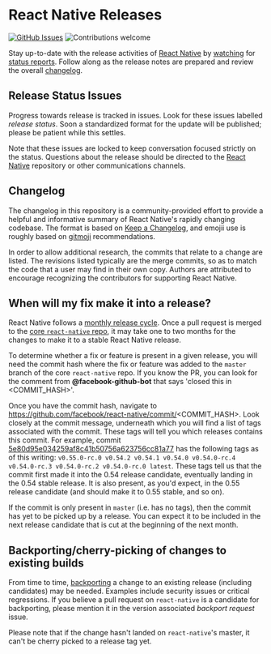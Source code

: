 # React Native Releases
[![GitHub Issues](https://img.shields.io/github/issues/react-native-community/react-native-releases.svg)](https://github.com/react-native-community/react-native-releases/issues)
![Contributions welcome](https://img.shields.io/badge/contributions-welcome-orange.svg)



Stay up-to-date with the release activities of [React Native](https://github.com/facebook/react-native/) by [watching](https://github.com/react-native-community/react-native-releases/subscription) for [status reports](https://github.com/react-native-community/react-native-releases/issues?q=is%3Aopen+is%3Aissue+label%3A%22release+status%22). Follow along as the release notes are prepared and review the overall [changelog](https://github.com/react-native-community/react-native-releases/blob/master/CHANGELOG.md).

## Release Status Issues

Progress towards release is tracked in issues. Look for these issues labelled _release status_. Soon a standardized format for the update will be published; please be patient while this settles.

Note that these issues are locked to keep conversation focused strictly on the status. Questions about the release should be directed to the [React Native](https://github.com/facebook/react-native/) repository or other communications channels.

## Changelog

The changelog in this repository is a community-provided effort to provide a helpful and informative summary of React Native's rapidly changing codebase. The format is based on [Keep a Changelog](http://keepachangelog.com/en/1.0.0/), and emojii use is roughly based on [gitmoji](https://gitmoji.carloscuesta.me/) recommendations.

In order to allow additional research, the commits that relate to a change are listed. The revisions listed typically are the merge commits, so as to match the code that a user may find in their own copy. Authors are attributed to encourage recognizing the contributors for supporting React Native.

## When will my fix make it into a release?

React Native follows a [monthly release cycle](http://facebook.github.io/react-native/versions.html). Once a pull request is merged to the [core `react-native` repo](https://github.com/facebook/react-native), it may take one to two months for the changes to make it to a stable React Native release.

To determine whether a fix or feature is present in a given release, you will need the commit hash where the fix or feature was added to the `master` branch of the core `react-native` repo. If you know the PR, you can look for the comment from **@facebook-github-bot** that says 'closed this in <COMMIT_HASH>'.

Once you have the commit hash, navigate to https://github.com/facebook/react-native/commit/<COMMIT_HASH>. Look closely at the commit message, underneath which you will find a list of tags associated with the commit. These tags will tell you which releases contains this commit. For example, commit [5e80d95e034259af8c41b50756a623756cc81a77](https://github.com/facebook/react-native/commit/5e80d95e034259af8c41b50756a623756cc81a77) has the following tags as of this writing: `v0.55.0-rc.0 v0.54.2 v0.54.1 v0.54.0 v0.54.0-rc.4 v0.54.0-rc.3 v0.54.0-rc.2 v0.54.0-rc.0 latest`. These tags tell us that the commit first made it into the 0.54 release candidate, eventually landing in the 0.54 stable release. It is also present, as you'd expect, in the 0.55 release candidate (and should make it to 0.55 stable, and so on).

If the commit is only present in `master` (i.e. has no tags), then the commit has yet to be picked up by a release. You can expect it to be included in the next release candidate that is cut at the beginning of the next month.

## Backporting/cherry-picking of changes to existing builds

From time to time, [backporting](https://en.wikipedia.org/wiki/Backporting) a change to an existing release (including candidates) may be needed. Examples include security issues or critical regressions. If you believe a pull request on `react-native`  is a candidate for backporting, please mention it in the version associated _backport request_ issue. 

Please note that if the change hasn't landed on `react-native`'s master, it can't be cherry picked to a release tag yet.
